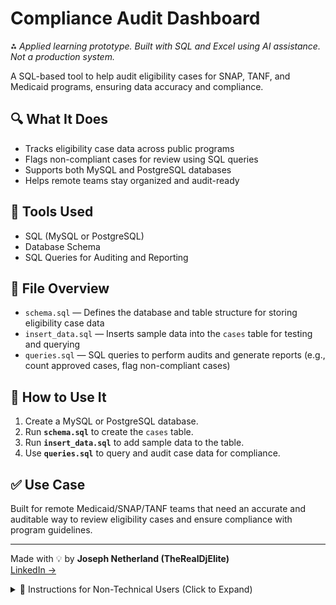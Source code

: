 # Compliance Audit Dashboard

⁂ _Applied learning prototype. Built with SQL and Excel using AI assistance. Not a production system._

A SQL-based tool to help audit eligibility cases for SNAP, TANF, and Medicaid programs, ensuring data accuracy and compliance.

## 🔍 What It Does
- Tracks eligibility case data across public programs
- Flags non-compliant cases for review using SQL queries
- Supports both MySQL and PostgreSQL databases
- Helps remote teams stay organized and audit-ready

## 🧰 Tools Used
- SQL (MySQL or PostgreSQL)
- Database Schema
- SQL Queries for Auditing and Reporting

## 📁 File Overview
- `schema.sql` — Defines the database and table structure for storing eligibility case data
- `insert_data.sql` — Inserts sample data into the `cases` table for testing and querying
- `queries.sql` — SQL queries to perform audits and generate reports (e.g., count approved cases, flag non-compliant cases)

## 🧪 How to Use It
1. Create a MySQL or PostgreSQL database.
2. Run **`schema.sql`** to create the `cases` table.
3. Run **`insert_data.sql`** to add sample data to the table.
4. Use **`queries.sql`** to query and audit case data for compliance.

## ✅ Use Case
Built for remote Medicaid/SNAP/TANF teams that need an accurate and auditable way to review eligibility cases and ensure compliance with program guidelines.

---

Made with 💡 by **Joseph Netherland (TheRealDjElite)**  
[LinkedIn →](https://linkedin.com/in/JoeNetherland)

<details>
<summary>📘 Instructions for Non-Technical Users (Click to Expand)</summary>

### 💡 How to Use This Tool (No Tech Skills Needed)

This tool helps you audit eligibility case data for SNAP, TANF, or Medicaid by running pre-made SQL queries. You don't need to be technical to use it.

---

### ✅ What You’ll Need:
1. A MySQL or PostgreSQL database installed on your computer (download at: https://www.mysql.com/downloads/ or https://www.postgresql.org/download/)
2. SQL software or client (e.g., MySQL Workbench or pgAdmin) to run the SQL queries
3. Your case data ready to be imported into the database

---

### 🧭 Step-by-Step Instructions

#### 1. Download the Tool
- Go to:  
  [https://github.com/TheRealDjElite/ComplianceAuditDashboard](https://github.com/TheRealDjElite/ComplianceAuditDashboard)
- Click the green **Code** button → **Download ZIP**
- Unzip the folder

#### 2. Set Up Your Database
- Open your SQL client (e.g., MySQL Workbench or pgAdmin)  
- Create a new database (e.g., `compliance_audit`)

#### 3. Import the Database Schema
- Run **`schema.sql`** to set up the tables needed for storing case data.
  - In your SQL client, open **`schema.sql`** and run it.

#### 4. Add Sample Data
- Run **`insert_data.sql`** to insert sample case data into the database.
  - In your SQL client, open **`insert_data.sql`** and run it.

#### 5. Run Queries for Auditing
- Use **`queries.sql`** to run audit queries.
  - Open **`queries.sql`** in your SQL client and run the queries to audit the case data.
  - Review the results to see flagged non-compliant cases.

---

### 👩‍💼 Example Use
You’re reviewing Medicaid cases for compliance. After setting up the database and importing your data, you run the audit queries to flag any cases with missing or invalid


